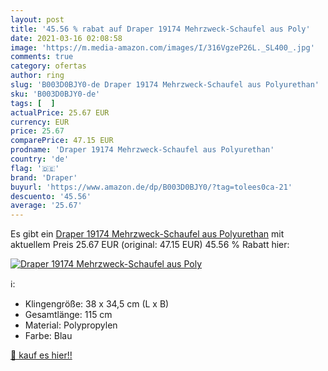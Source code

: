 ```yaml
---
layout: post
title: '45.56 % rabat auf Draper 19174 Mehrzweck-Schaufel aus Poly'
date: 2021-03-16 02:08:58
image: 'https://m.media-amazon.com/images/I/316VgzeP26L._SL400_.jpg'
comments: true
category: ofertas
author: ring
slug: 'B003D0BJY0-de Draper 19174 Mehrzweck-Schaufel aus Polyurethan'
sku: 'B003D0BJY0-de'
tags: [  ]
actualPrice: 25.67 EUR
currency: EUR
price: 25.67
comparePrice: 47.15 EUR
prodname: 'Draper 19174 Mehrzweck-Schaufel aus Polyurethan'
country: 'de'
flag: '🇩🇪'
brand: 'Draper'
buyurl: 'https://www.amazon.de/dp/B003D0BJY0/?tag=tolees0ca-21'
descuento: '45.56'
average: '25.67'
---
```


Es gibt ein [Draper 19174 Mehrzweck-Schaufel aus Polyurethan](https://www.amazon.de/dp/B003D0BJY0/?tag=tolees0ca-21) mit aktuellem Preis 25.67 EUR (original: 47.15 EUR) 45.56 % Rabatt hier:

[![Draper 19174 Mehrzweck-Schaufel aus Poly](https://m.media-amazon.com/images/I/316VgzeP26L._SL400_.jpg)](https://www.amazon.de/dp/B003D0BJY0/?tag=tolees0ca-21)

ℹ️:

- Klingengröße: 38 x 34,5 cm (L x B)
- Gesamtlänge: 115 cm
- Material: Polypropylen
- Farbe: Blau

[🛒 kauf es hier!!](https://www.amazon.de/dp/B003D0BJY0/?tag=tolees0ca-21)
